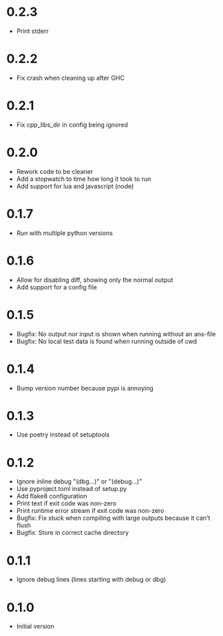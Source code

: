 # 0.2.3

- Print stderr

# 0.2.2

- Fix crash when cleaning up after GHC

# 0.2.1

- Fix cpp_libs_dir in config being ignored

# 0.2.0

- Rework code to be cleaner
- Add a stopwatch to time how long it took to run
- Add support for lua and javascript (node)

# 0.1.7

- Run with multiple python versions

# 0.1.6

- Allow for disabling diff, showing only the normal output
- Add support for a config file

# 0.1.5

- Bugfix: No output nor input is shown when running without an ans-file
- Bugfix: No local test data is found when running outside of cwd

# 0.1.4

- Bump version number because pypi is annoying

# 0.1.3

- Use poetry instead of setuptools

# 0.1.2

- Ignore inline debug "(dbg...)" or "(debug...)"
- Use pyproject.toml instead of setup.py
- Add flake8 configuration
- Print text if exit code was non-zero
- Print runtime error stream if exit code was non-zero
- Bugfix: Fix stuck when compiling with large outputs because it can't flush
- Bugfix: Store in correct cache directory

# 0.1.1

- Ignore debug lines (lines starting with debug or dbg)

# 0.1.0

- Initial version
